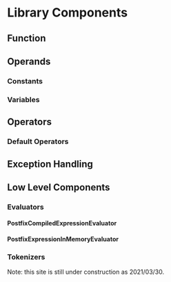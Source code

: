 # Library Components

## Function

## Operands

### Constants

### Variables

## Operators

### Default Operators

## Exception Handling

## Low Level Components

### Evaluators

#### PostfixCompiledExpressionEvaluator

#### PostfixExpressionInMemoryEvaluator

### Tokenizers

Note: this site is still under construction as 2021/03/30.
